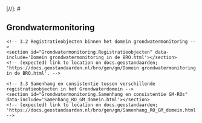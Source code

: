 [//]: # <!-- 3. Grondwatermonitoring; positie GMW binnen gegevenssystematiek BRO (niet normatief c.q. niet juridisch deel) -->
<section id="Grondwatermonitoring" class='generic informative'>
	<h2>Grondwatermonitoring</h2>
	<!-- 3.1 Inleiding -->
	<section id="Grondwatermonitoring.Inleiding" data-include='Grondwatermonitoring.html'></section>
	<!-- (expected) link to location on docs.geostandaarden; 'https://docs.geostandaarden.nl/bro/gen/gm/Grondwatermonitoring.html'. -->
	<!-- Note; Instead of the 'main URL' (https://github.com/BROprogramma/generiek/raw/gh-pages/gm/data/Grondwatermonitoring.html), the above 'redirect URL' is used (the main URL seems to redirect to this alternative 'https://raw.githubusercontent.com/...' URL).
	Initially used the 'main URL' because for a PNG image within this data-include page, the 'redirect URL' didn't seem to work.
	However, for this html document it seems that only the 'redirect URL' works and not the 'main URL'. Weird... -->
	
	<!-- 3.2 Registratieobjecten binnen het domein grondwatermonitoring -->
	<section id="Grondwatermonitoring.Registratieobjecten" data-include='Domein grondwatermonitoring in de BRO.html'></section>
	<!-- (expected) link to location on docs.geostandaarden; 'https://docs.geostandaarden.nl/bro/gen/gm/Domein grondwatermonitoring in de BRO.html'. -->
	
	<!-- 3.3 Samenhang en consistentie tussen verschillende registratieobjecten in het Grondwaterdomein -->
	<section id="Grondwatermonitoring.Samenhang en consistentie GM-ROs" data-include='Samenhang_RO_GM_domein.html'></section>
	<!-- (expected) link to location on docs.geostandaarden; 'https://docs.geostandaarden.nl/bro/gen/gm/Samenhang_RO_GM_domein.html'. -->
</section>
